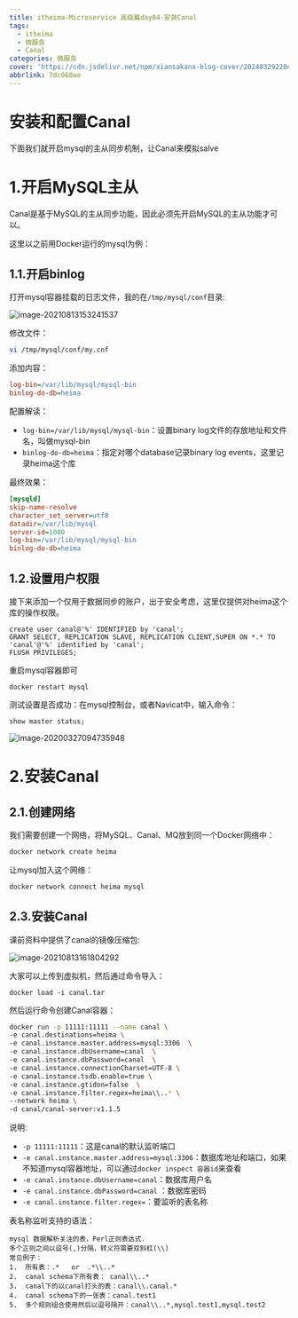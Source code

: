```yaml
---
title: itheima-Microservice 高级篇day04-安装Canal
tags:
  - itheima
  - 微服务
  - Canal
categories: 微服务
cover: 'https://cdn.jsdelivr.net/npm/xiansakana-blog-cover/202403292204600.png'
abbrlink: 7dc060ae
---
```

# 安装和配置Canal



下面我们就开启mysql的主从同步机制，让Canal来模拟salve

# 1.开启MySQL主从

Canal是基于MySQL的主从同步功能，因此必须先开启MySQL的主从功能才可以。

这里以之前用Docker运行的mysql为例：

## 1.1.开启binlog

打开mysql容器挂载的日志文件，我的在`/tmp/mysql/conf`目录:

![image-20210813153241537](https://cdn.jsdelivr.net/npm/microservice-springcloud-rabbitmq-docker-redis-es/image-20210813153241537.png)

修改文件：

```sh
vi /tmp/mysql/conf/my.cnf
```

添加内容：

```ini
log-bin=/var/lib/mysql/mysql-bin
binlog-do-db=heima
```

配置解读：

- `log-bin=/var/lib/mysql/mysql-bin`：设置binary log文件的存放地址和文件名，叫做mysql-bin
- `binlog-do-db=heima`：指定对哪个database记录binary log events，这里记录heima这个库

最终效果：

```ini
[mysqld]
skip-name-resolve
character_set_server=utf8
datadir=/var/lib/mysql
server-id=1000
log-bin=/var/lib/mysql/mysql-bin
binlog-do-db=heima
```



## 1.2.设置用户权限

接下来添加一个仅用于数据同步的账户，出于安全考虑，这里仅提供对heima这个库的操作权限。

```mysql
create user canal@'%' IDENTIFIED by 'canal';
GRANT SELECT, REPLICATION SLAVE, REPLICATION CLIENT,SUPER ON *.* TO 'canal'@'%' identified by 'canal';
FLUSH PRIVILEGES;
```



重启mysql容器即可

```
docker restart mysql
```



测试设置是否成功：在mysql控制台，或者Navicat中，输入命令：

```
show master status;
```

![image-20200327094735948](https://cdn.jsdelivr.net/npm/microservice-springcloud-rabbitmq-docker-redis-es/image-20200327094735948.png) 



# 2.安装Canal



## 2.1.创建网络

我们需要创建一个网络，将MySQL、Canal、MQ放到同一个Docker网络中：

```sh
docker network create heima
```

让mysql加入这个网络：

```sh
docker network connect heima mysql
```





## 2.3.安装Canal

课前资料中提供了canal的镜像压缩包:

![image-20210813161804292](https://cdn.jsdelivr.net/npm/microservice-springcloud-rabbitmq-docker-redis-es/image-20210813161804292.png) 

大家可以上传到虚拟机，然后通过命令导入：

```
docker load -i canal.tar
```



然后运行命令创建Canal容器：

```sh
docker run -p 11111:11111 --name canal \
-e canal.destinations=heima \
-e canal.instance.master.address=mysql:3306  \
-e canal.instance.dbUsername=canal  \
-e canal.instance.dbPassword=canal  \
-e canal.instance.connectionCharset=UTF-8 \
-e canal.instance.tsdb.enable=true \
-e canal.instance.gtidon=false  \
-e canal.instance.filter.regex=heima\\..* \
--network heima \
-d canal/canal-server:v1.1.5
```



说明:

- `-p 11111:11111`：这是canal的默认监听端口
- `-e canal.instance.master.address=mysql:3306`：数据库地址和端口，如果不知道mysql容器地址，可以通过`docker inspect 容器id`来查看
- `-e canal.instance.dbUsername=canal`：数据库用户名
- `-e canal.instance.dbPassword=canal` ：数据库密码
- `-e canal.instance.filter.regex=`：要监听的表名称

表名称监听支持的语法：

```
mysql 数据解析关注的表，Perl正则表达式.
多个正则之间以逗号(,)分隔，转义符需要双斜杠(\\) 
常见例子：
1.  所有表：.*   or  .*\\..*
2.  canal schema下所有表： canal\\..*
3.  canal下的以canal打头的表：canal\\.canal.*
4.  canal schema下的一张表：canal.test1
5.  多个规则组合使用然后以逗号隔开：canal\\..*,mysql.test1,mysql.test2 
```

